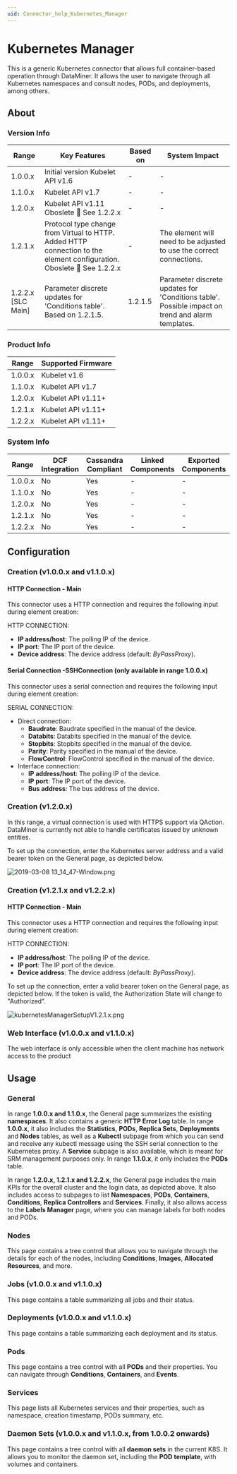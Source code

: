 ```yaml
---
uid: Connector_help_Kubernetes_Manager
---
```


# Kubernetes Manager

This is a generic Kubernetes connector that allows full container-based operation through DataMiner. It allows the user to navigate through all Kubernetes namespaces and consult nodes, PODs, and deployments, among others.

## About

### Version Info

| **Range**            | **Key Features**                                                                                                     | **Based on** | **System Impact**                                                                                |
|----------------------|----------------------------------------------------------------------------------------------------------------------|--------------|--------------------------------------------------------------------------------------------------|
| 1.0.0.x              | Initial version Kubelet API v1.6                                                                                     | \-           | \-                                                                                               |
| 1.1.0.x              | Kubelet API v1.7                                                                                                     | \-           | \-                                                                                               |
| 1.2.0.x              | Kubelet API v1.11 Oboslete  See 1.2.2.x                                                                              | \-           | \-                                                                                               |
| 1.2.1.x              | Protocol type change from Virtual to HTTP. Added HTTP connection to the element configuration. Oboslete  See 1.2.2.x | \-           | The element will need to be adjusted to use the correct connections.                             |
| 1.2.2.x \[SLC Main\] | Parameter discrete updates for 'Conditions table'. Based on 1.2.1.5.                                                 | 1.2.1.5      | Parameter discrete updates for 'Conditions table'. Possible impact on trend and alarm templates. |

### Product Info

| **Range** | **Supported Firmware** |
|-----------|------------------------|
| 1.0.0.x   | Kubelet v1.6           |
| 1.1.0.x   | Kubelet API v1.7       |
| 1.2.0.x   | Kubelet API v1.11+     |
| 1.2.1.x   | Kubelet API v1.11+     |
| 1.2.2.x   | Kubelet API v1.11+     |

### System Info

| **Range** | **DCF Integration** | **Cassandra Compliant** | **Linked Components** | **Exported Components** |
|-----------|---------------------|-------------------------|-----------------------|-------------------------|
| 1.0.0.x   | No                  | Yes                     | \-                    | \-                      |
| 1.1.0.x   | No                  | Yes                     | \-                    | \-                      |
| 1.2.0.x   | No                  | Yes                     | \-                    | \-                      |
| 1.2.1.x   | No                  | Yes                     | \-                    | \-                      |
| 1.2.2.x   | No                  | Yes                     | \-                    | \-                      |

## Configuration

### Creation (v1.0.0.x and v1.1.0.x)

#### HTTP Connection - Main

This connector uses a HTTP connection and requires the following input during element creation:

HTTP CONNECTION:

- **IP address/host**: The polling IP of the device.
- **IP port**: The IP port of the device.
- **Device address**: The device address (default: *ByPassProxy*).

#### Serial Connection -SSHConnection (only available in range 1.0.0.x)

This connector uses a serial connection and requires the following input during element creation:

SERIAL CONNECTION:

- Direct connection:
  - **Baudrate**: Baudrate specified in the manual of the device.
  - **Databits**: Databits specified in the manual of the device.
  - **Stopbits**: Stopbits specified in the manual of the device.
  - **Parity**: Parity specified in the manual of the device.
  - **FlowControl**: FlowControl specified in the manual of the device.
- Interface connection:
  - **IP address/host**: The polling IP of the device.
  - **IP port**: The IP port of the device.
  - **Bus address**: The bus address of the device.

### Creation (v1.2.0.x)

In this range, a virtual connection is used with HTTPS support via QAction. DataMiner is currently not able to handle certificates issued by unknown entities.

To set up the connection, enter the Kubernetes server address and a valid bearer token on the General page, as depicted below.

![2019-03-08 13_14_47-Window.png](~/connector-help/images/Kubernetes_Manager_2019-03-08_13_14_47-Window.png)

### Creation (v1.2.1.x and v1.2.2.x)

#### HTTP Connection - Main

This connector uses a HTTP connection and requires the following input during element creation:

HTTP CONNECTION:

- **IP address/host**: The polling IP of the device.
- **IP port**: The IP port of the device.
- **Device address**: The device address (default: *ByPassProxy*).

To set up the connection, enter a valid bearer token on the General page, as depicted below. If the token is valid, the Authorization State will change to "Authorized".

![kubernetesManagerSetupV1.2.1.x.png](~/connector-help/images/Kubernetes_Manager_kubernetesManagerSetupV1.2.1.x.png)

### Web Interface (v1.0.0.x and v1.1.0.x)

The web interface is only accessible when the client machine has network access to the product

## Usage

### General

In range **1.0.0.x and 1.1.0.x**, the General page summarizes the existing **namespaces**. It also contains a generic **HTTP Error Log** table. In range **1.0.0.x**, it also includes the **Statistics**, **PODs**, **Replica Sets**, **Deployments** and **Nodes** tables, as well as a **Kubectl** subpage from which you can send and receive any kubectl message using the SSH serial connection to the Kubernetes proxy. A **Service** subpage is also available, which is meant for SRM management purposes only. In range **1.1.0.x**, it only includes the **PODs** table.

In range **1.2.0.x, 1.2.1.x and 1.2.2.x**, the General page includes the main KPIs for the overall cluster and the login data, as depicted above. It also includes access to subpages to list **Namespaces**, **PODs**, **Containers**, **Conditions**, **Replica Controllers** and **Services**. Finally, it also allows access to the **Labels Manager** page, where you can manage labels for both nodes and PODs.

### Nodes

This page contains a tree control that allows you to navigate through the details for each of the nodes, including **Conditions**, **Images**, **Allocated Resources**, and more.

### Jobs (v1.0.0.x and v1.1.0.x)

This page contains a table summarizing all jobs and their status.

### Deployments (v1.0.0.x and v1.1.0.x)

This page contains a table summarizing each deployment and its status.

### Pods

This page contains a tree control with all **PODs** and their properties. You can navigate through **Conditions**, **Containers**, and **Events**.

### Services

This page lists all Kubernetes services and their properties, such as namespace, creation timestamp, PODs summary, etc.

### Daemon Sets (v1.0.0.x and v1.1.0.x, from 1.0.0.2 onwards)

This page contains a tree control with all **daemon sets** in the current K8S. It allows you to monitor the daemon set, including the **POD template**, with volumes and containers.
